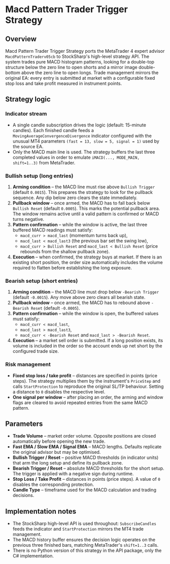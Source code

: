 # Macd Pattern Trader Trigger Strategy

## Overview
Macd Pattern Trader Trigger Strategy ports the MetaTrader 4 expert advisor `MacdPatternTraderv05cb` to StockSharp's high-level strategy API. The system trades pure MACD histogram patterns, looking for a double-top structure below the zero line to open shorts and a mirror image double-bottom above the zero line to open longs. Trade management mirrors the original EA: every entry is submitted at market with a configurable fixed stop loss and take profit measured in instrument points.

## Strategy logic
### Indicator stream
* A single candle subscription drives the logic (default: 15-minute candles). Each finished candle feeds a `MovingAverageConvergenceDivergence` indicator configured with the unusual MT4 parameters `(fast = 13, slow = 5, signal = 1)` used by the source EA.
* Only the MACD main line is used. The strategy buffers the last three completed values in order to emulate `iMACD(..., MODE_MAIN, shift=1..3)` from MetaTrader.

### Bullish setup (long entries)
1. **Arming condition** – the MACD line must rise above `Bullish Trigger` (default `0.0015`). This prepares the strategy to look for the pullback sequence. Any dip below zero clears the state immediately.
2. **Pullback window** – once armed, the MACD has to fall back below `Bullish Reset` (default `0.0005`). This marks the potential pullback area. The window remains active until a valid pattern is confirmed or MACD turns negative.
3. **Pattern confirmation** – while the window is active, the last three buffered MACD readings must satisfy:
   * `macd_curr > macd_last` (momentum turns back up),
   * `macd_last < macd_last3` (the previous bar set the swing low),
   * `macd_curr > Bullish Reset` and `macd_last < Bullish Reset` (price rebounds from the shallow pullback zone).
4. **Execution** – when confirmed, the strategy buys at market. If there is an existing short position, the order size automatically includes the volume required to flatten before establishing the long exposure.

### Bearish setup (short entries)
1. **Arming condition** – the MACD line must drop below `-Bearish Trigger` (default `-0.0015`). Any move above zero clears all bearish state.
2. **Pullback window** – once armed, the MACD has to rebound above `-Bearish Reset` (default `-0.0005`).
3. **Pattern confirmation** – while the window is open, the buffered values must satisfy:
   * `macd_curr < macd_last`,
   * `macd_last > macd_last3`,
   * `macd_curr < -Bearish Reset` and `macd_last > -Bearish Reset`.
4. **Execution** – a market sell order is submitted. If a long position exists, its volume is included in the order so the account ends up net short by the configured trade size.

### Risk management
* **Fixed stop loss / take profit** – distances are specified in points (price steps). The strategy multiplies them by the instrument's `PriceStep` and calls `StartProtection` to reproduce the original SL/TP behaviour. Setting a distance to `0` disables the respective level.
* **One signal per window** – after placing an order, the arming and window flags are cleared to avoid repeated entries from the same MACD pattern.

## Parameters
* **Trade Volume** – market order volume. Opposite positions are closed automatically before opening the new trade.
* **Fast EMA / Slow EMA / Signal EMA** – MACD lengths. Defaults replicate the original advisor but may be optimised.
* **Bullish Trigger / Reset** – positive MACD thresholds (in indicator units) that arm the long setup and define its pullback zone.
* **Bearish Trigger / Reset** – absolute MACD thresholds for the short setup. The trigger is applied with a negative sign during runtime.
* **Stop Loss / Take Profit** – distances in points (price steps). A value of `0` disables the corresponding protection.
* **Candle Type** – timeframe used for the MACD calculation and trading decisions.

## Implementation notes
* The StockSharp high-level API is used throughout: `SubscribeCandles` feeds the indicator and `StartProtection` mirrors the MT4 trade management.
* The MACD history buffer ensures the decision logic operates on the previous three finished bars, matching MetaTrader's `shift=1..3` calls.
* There is no Python version of this strategy in the API package, only the C# implementation.
